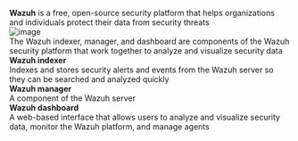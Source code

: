 **Wazuh** is a free, open-source security platform that helps organizations and individuals protect their data from security threats</br> 
![image](https://github.com/user-attachments/assets/40c43deb-9927-4f61-a2c2-42225a48f622) </br>
The Wazuh indexer, manager, and dashboard are components of the Wazuh security platform that work together to analyze and visualize security data</br>
**Wazuh indexer**</br> Indexes and stores security alerts and events from the Wazuh server so they can be searched and analyzed quickly</br>
**Wazuh manager**</br> A component of the Wazuh server</br> 
**Wazuh dashboard**</br> A web-based interface that allows users to analyze and visualize security data, monitor the Wazuh platform, and manage agents</br> 

